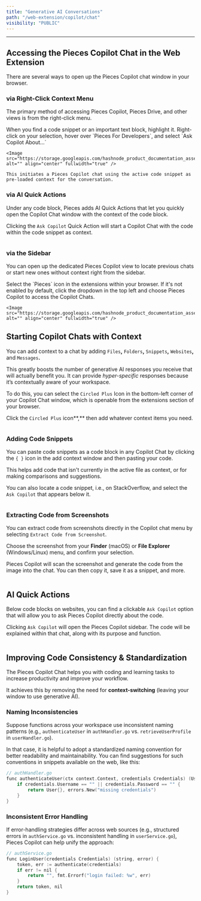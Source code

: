 ```yaml
---
title: "Generative AI Conversations"
path: "/web-extension/copilot/chat"
visibility: "PUBLIC"
---
```

***

## Accessing the Pieces Copilot Chat in the Web Extension

There are several ways to open up the Pieces Copilot chat window in your browser.

### via Right-Click Context Menu

The primary method of accessing Pieces Copilot, Pieces Drive, and other views is from the right-click menu.

<Steps>
  <Step title="Highlight Any Section of Text">
    When you find a code snippet or an important text block, highlight it.
  </Step>

  <Step title="Right-Click and Select Option">
    Right-click on your selection, hover over `Pieces For Developers`, and select `Ask Copilot About…`

    <Image src="https://storage.googleapis.com/hashnode_product_documentation_assets/web_extension/pieces_copilot/chat/ask_pieces_right_click.gif" alt="" align="center" fullwidth="true" />

    This initiates a Pieces Copilot chat using the active code snippet as pre-loaded context for the conversation.
  </Step>
</Steps>

### via AI Quick Actions

Under any code block, Pieces adds AI Quick Actions that let you quickly open the Copilot Chat window with the context of the code block.

Clicking the `Ask Copilot` Quick Action will start a Copilot Chat with the code within the code snippet as context.

<Image src="https://storage.googleapis.com/hashnode_product_documentation_assets/web_extension/pieces_copilot/chat/ask_copilot_QA.gif" alt="" align="center" fullwidth="true" />

### via the Sidebar

You can open up the dedicated Pieces Copilot view to locate previous chats or start new ones without context right from the sidebar.

<Steps>
  <Step title="Open the Pieces Web Extension">
    Select the `Pieces` icon in the extensions within your browser.
  </Step>

  <Step title="Switch to Pieces Copilot">
    If it's not enabled by default, click the dropdown in the top left and choose Pieces Copilot to access the Copilot Chats.

    <Image src="https://storage.googleapis.com/hashnode_product_documentation_assets/web_extension/pieces_copilot/chat/hovering_pieces_copilot.png" alt="" align="center" fullwidth="true" />
  </Step>
</Steps>

## Starting Copilot Chats with Context

You can add context to a chat by adding `Files`**,** `Folders`**,** `Snippets`**,** `Websites`**,** and `Messages`**.**

This greatly boosts the number of generative AI responses you receive that will actually benefit you. It can provide *hyper-specific* responses because it’s contextually aware of your workspace.

To do this, you can select the `Circled Plus` Icon in the bottom-left corner of your Copilot Chat window, which is openable from the extensions section of your browser.

Click the `Circled Plus` icon**,** then add whatever context items you need.

<Image src="https://storage.googleapis.com/hashnode_product_documentation_assets/web_extension/pieces_copilot/chat/add_context_clicked.png" alt="" align="center" fullwidth="true" />

### Adding Code Snippets

You can paste code snippets as a code block in any Copilot Chat by clicking the `{ }` icon in the add context window and then pasting your code.

This helps add code that isn't currently in the active file as context, or for making comparisons and suggestions.

You can also locate a code snippet, i.e., on StackOverflow, and select the `Ask Copilot` that appears below it.

<Image src="https://storage.googleapis.com/hashnode_product_documentation_assets/web_extension/pieces_copilot/chat/add_context_snippet.png" alt="" align="center" fullwidth="true" />

### Extracting Code from Screenshots

You can extract code from screenshots directly in the Copilot chat menu by selecting `Extract Code from Screenshot`.

Choose the screenshot from your **Finder** (macOS) or **File Explorer** (Windows/Linux) menu, and confirm your selection.

Pieces Copilot will scan the screenshot and generate the code from the image into the chat. You can then copy it, save it as a snippet, and more.

<Image src="https://storage.googleapis.com/hashnode_product_documentation_assets/web_extension/pieces_copilot/chat/extract_code_screenshot.gif" alt="" align="center" fullwidth="true" />

## AI Quick Actions

Below code blocks on websites, you can find a clickable `Ask Copilot` option that will allow you to ask Pieces Copilot directly about the code.

Clicking `Ask Copilot` will open the Pieces Copilot sidebar. The code will be explained within that chat, along with its purpose and function.

<Image src="https://storage.googleapis.com/hashnode_product_documentation_assets/web_extension/pieces_copilot/chat/ask_copilot_QA.gif" alt="" align="center" fullwidth="true" />

## Improving Code Consistency & Standardization

The Pieces Copilot Chat helps you with coding and learning tasks to increase productivity and improve your workflow.

It achieves this by removing the need for **context-switching** (leaving your window to use generative AI).

### Naming Inconsistencies

Suppose functions across your workspace use inconsistent naming patterns (e.g., `authenticateUser` in `authHandler.go` vs. `retrieveUserProfile` in `userHandler.go`).

In that case, it is helpful to adopt a standardized naming convention for better readability and maintainability. You can find suggestions for such conventions in snippets available on the web, like this:

```c
// authHandler.go
func authenticateUser(ctx context.Context, credentials Credentials) (User, error) {
    if credentials.Username == "" || credentials.Password == "" {
        return User{}, errors.New("missing credentials")
    }
}
```

### Inconsistent Error Handling

If error-handling strategies differ across web sources (e.g., structured errors in `authService.go` vs. inconsistent handling in `userService.go`), Pieces Copilot can help unify the approach:

```c
// authService.go
func LoginUser(credentials Credentials) (string, error) {
    token, err := authenticate(credentials)
    if err != nil {
        return "", fmt.Errorf("login failed: %w", err)
    }
    return token, nil
}
```
